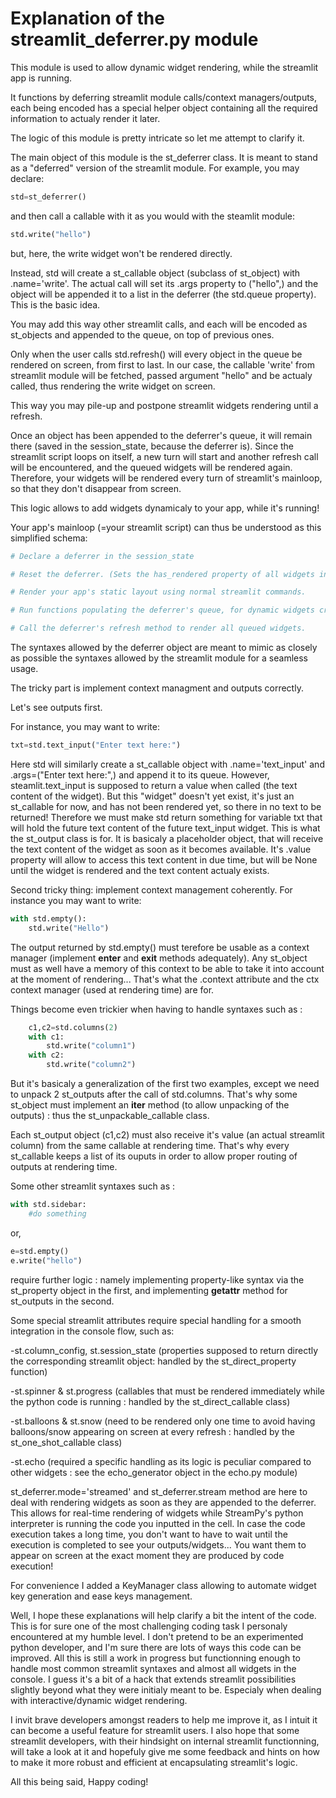 # Explanation of the streamlit_deferrer.py module

This module is used to allow dynamic widget rendering, while the streamlit app is running. 

It functions by deferring streamlit module calls/context managers/outputs, each being encoded has a special helper object containing all the required information to actualy render it later.

The logic of this module is pretty intricate so let me attempt to clarify it. 

The main object of this module is the st_deferrer class.
It is meant to stand as a "deferred" version of the streamlit module.
For example, you may declare:
```python
std=st_deferrer()
```
and then call a callable with it as you would with the steamlit module:
```python
std.write("hello")
```
but, here, the write widget won't be rendered directly.

Instead, std will create a st_callable object (subclass of st_object) with .name='write'. The actual call will set its .args property to ("hello",) and the object will be appended it to a list in the deferrer (the std.queue property). This is the basic idea.

You may add this way other streamlit calls, and each will be encoded as st_objects and appended to the queue, on top of previous ones.

Only when the user calls std.refresh() will every object in the queue be rendered on screen, from first to last. In our case, the callable 'write' from streamlit module will be fetched, passed argument "hello" and be actualy called, thus rendering the write widget on screen.

This way you may pile-up and postpone streamlit widgets rendering until a refresh. 

Once an object has been appended to the deferrer's queue, it will remain there (saved in the session_state, because the deferrer is). Since the streamlit script loops on itself, a new turn will start and another refresh call will be encountered, and the queued widgets will be rendered again. Therefore, your widgets will be rendered every turn of streamlit's mainloop, so that they don't disappear from screen.

This logic allows to add widgets dynamicaly to your app, while it's running!

Your app's mainloop (=your streamlit script) can thus be understood as this simplified schema:
```python
# Declare a deferrer in the session_state

# Reset the deferrer. (Sets the has_rendered property of all widgets in the queue to False, so that they will be re-rendered by the next refresh)

# Render your app's static layout using normal streamlit commands.

# Run functions populating the deferrer's queue, for dynamic widgets creation.

# Call the deferrer's refresh method to render all queued widgets.
```

The syntaxes allowed by the deferrer object are meant to mimic as closely as possible the syntaxes allowed by the streamlit module for a seamless usage.

The tricky part is implement context managment and outputs correctly.

Let's see outputs first.

For instance, you may want to write:
```python
txt=std.text_input("Enter text here:")
```
Here std will similarly create a st_callable object with .name='text_input' and .args=("Enter text here:",) and append it to its queue.
However, steamlit.text_input is supposed to return a value when called (the text content of the widget).
But this "widget" doesn't yet exist, it's just an st_callable for now, and has not been rendered yet, so there in no text to be returned!
Therefore we must make std return something for variable txt that will hold the future text content of the future text_input widget.
This is what the st_output class is for. It is basicaly a placeholder object, that will receive the text content of the widget as soon as it becomes available.
It's .value property will allow to access this text content in due time, but will be None until the widget is rendered and the text content actualy exists.

Second tricky thing: implement context management coherently.
For instance you may want to write:
```python
with std.empty():
    std.write("Hello")
```
The output returned by std.empty() must terefore be usable as a context manager (implement __enter__ and __exit__ methods adequately).
Any st_object must as well have a memory of this context to be able to take it into account at the moment of rendering...
That's what the .context attribute and the ctx context manager (used at rendering time) are for.

Things become even trickier when having to handle syntaxes such as :
```python
    c1,c2=std.columns(2)
    with c1:
        std.write("column1")
    with c2:
        std.write("column2")
```
But it's basicaly a generalization of the first two examples, except we need to unpack 2 st_outputs after the call of std.columns.
That's why some st_object must implement an __iter__ method (to allow unpacking of the outputs) : thus the st_unpackable_callable class.

Each st_output object (c1,c2) must also receive it's value (an actual streamlit column) from the same callable at rendering time.
That's why every st_callable keeps a list of its ouputs in order to allow proper routing of outputs at rendering time. 

Some other streamlit syntaxes such as :
```python
with std.sidebar:
    #do something
```
or,
```python
e=std.empty()
e.write("hello")
```
require further logic : namely implementing property-like syntax via the st_property object in the first, and implementing __getattr__  method for st_outputs in the second.

Some special streamlit attributes require special handling for a smooth integration in the console flow, such as:

-st.column_config, st.session_state (properties supposed to return directly the corresponding streamlit object: handled by the st_direct_property function)

-st.spinner & st.progress (callables that must be rendered immediately while the python code is running : handled by the st_direct_callable class)

-st.balloons & st.snow (need to be rendered only one time to avoid having balloons/snow appearing on screen at every refresh : handled by the st_one_shot_callable class)

-st.echo (required a specific handling as its logic is peculiar compared to other widgets : see the echo_generator object in the echo.py module)

st_deferrer.mode='streamed' and st_deferrer.stream method are here to deal with rendering widgets as soon as they are appended to the deferrer. This allows for real-time rendering of widgets while StreamPy's python interpreter is running the code you inputted in the cell. In case the code execution takes a long time, you don't want to have to wait until the execution is completed to see your outputs/widgets... You want them to appear on screen at the exact moment they are produced by code execution!

For convenience I added a KeyManager class allowing to automate widget key generation and ease keys management. 

Well, I hope these explanations will help clarify a bit the intent of the code.
This is for sure one of the most challenging coding task I personaly encountered at my humble level.
I don't pretend to be an experimented python developer, and I'm sure there are lots of ways this code can be improved.
All this is still a work in progress but functionning enough to handle most common streamlit syntaxes and almost all widgets in the console.
I guess it's a bit of a hack that extends streamlit possibilities slightly beyond what they were initialy meant to be.
Especialy when dealing with interactive/dynamic widget rendering.

I invit brave developers amongst readers to help me improve it, as I intuit it can become a useful feature for streamlit users.
I also hope that some streamlit developers, with their hindsight on internal streamlit functionning, will take a look at it and hopefuly give me some feedback and hints on how to make it more robust and efficient at encapsulating streamlit's logic.

All this being said,
Happy coding! 

